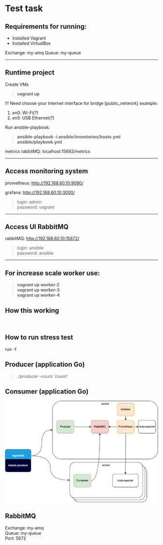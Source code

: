 # Test task

## Requirements for running:
- Installed Vagrant
- Installed VirtualBox



Exchange: my-amq
Queue: my-queue

---
## Runtime project
Create VMs 
> **vagrant up**<br>

!!! Need choose your Internet interface for bridge 
[public_network] 
example: 
1) en0: Wi-Fi(?)
2) en5: USB Ethernet(?)

Run ansible-playbook:

> **ansible-playbook -i ansible/inventories/hosts.yml ansible/playbook.yml**


metrics rabbitMQ:
localhost:15692/metrics 

---
## Access monitoring system
prometheus:
http://192.168.60.10:9090/

grafana:
http://192.168.60.10:3000/
>login: admin<br>
>password: vagrant

---
## Access UI RabbitMQ
rabbitMQ:
http://192.168.60.10:15672/
> login: ansible<br>
> password: ansible

---
## For increase scale worker use:
> **vagrant up worker-2**<br>
> **vagrant up worker-3**<br>
> **vagrant up worker-4**<br>

## How this working
<br>

## How to run stress test
run -f

## Producer (application Go)
> ./producer -count *'count'*
## Consumer (application Go)
![This is an image](scheme.png)

## RabbitMQ
Exchange: my-amq<br>
Queue: my-queue<br>
Port: 5672
